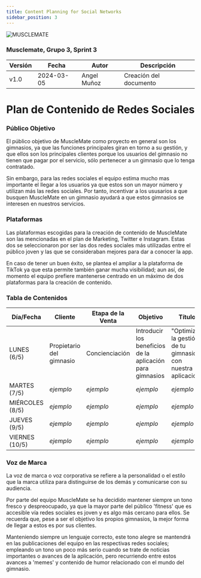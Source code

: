 ```yaml
---
title: Content Planning for Social Networks
sidebar_position: 3
---
```

![MUSCLEMATE](logo.png)

### Musclemate, Grupo 3, Sprint 3

| Versión | Fecha      | Autor         | Descripción            |
| ------- | ---------- | -----         | ---------------------- |
| v1.0    | 2024-03-05 | Angel Muñoz   | Creación del documento |

# Plan de Contenido de Redes Sociales

### Público Objetivo

El público objetivo de MuscleMate como proyecto en general son los gimnasios, ya que las funciones principales giran en torno a su gestión, y que ellos son los principales clientes porque los usuarios del gimnasio no tienen que pagar por el servicio, sólo pertenecer a un gimnasio que lo tenga contratado.

Sin embargo, para las redes sociales el equipo estima mucho mas importante el llegar a los usuarios ya que estos son un mayor número y utilizan más las redes sociales. Por tanto, incentivar a los ususarios a que busquen MuscleMate en un gimnasio ayudará a que estos gimnasios se interesen en nuestros servicios.

### Plataformas 

Las plataformas escogidas para la creación de contenido de MuscleMate son las mencionadas en el plan de Marketing, Twitter e Instagram. Estas dos se seleccionaron por ser las dos redes sociales más utilizadas entre el público joven y las que se consideraban mejores para dar a conocer la app.

En caso de tener un buen éxito, se plantea el ampliar a la plataforma de TikTok ya que esta permite también ganar mucha visibilidad; aun así, de momento el equipo prefiere mantenerse centrado en un máximo de dos plataformas para la creación de contenido.

### Tabla de Contenidos

| Día/Fecha | Cliente | Etapa de la Venta |   Objetivo  |   Título   | Temas, Palabras Clave, Hashtags | Formato/Tipo | Responsable | Canales | Resultados |
| ----- | ----- | -----| ----- | ----- | ----- | -----| ----- | -----| ----- |
| LUNES (6/5) | Propietario del gimnasio | Concienciación | Introducir los beneficios de la aplicación para gimnasios | "Optimiza la gestión de tu gimnasio con nuestra aplicación" | #GestiónDeGimnasios #Eficiencia #SoftwareGimnasio | Video explicativo | Ángel Muñoz | Instagram, TikTok | Alcance |
| MARTES (7/5) | *ejemplo* | *ejemplo*| *ejemplo* |*ejemplo*| *ejemplo* |*ejemplo*| *ejemplo* | *ejemplo*| *ejemplo*|
| MIÉRCOLES (8/5) | *ejemplo* | *ejemplo*| *ejemplo* |*ejemplo*| *ejemplo* |*ejemplo*| *ejemplo* | *ejemplo*| *ejemplo*|
| JUEVES (9/5) | *ejemplo* | *ejemplo*| *ejemplo* |*ejemplo*| *ejemplo* |*ejemplo*| *ejemplo* | *ejemplo*| *ejemplo*|
| VIERNES (10/5) | *ejemplo* | *ejemplo*| *ejemplo* |*ejemplo*| *ejemplo* |*ejemplo*| *ejemplo* | *ejemplo*| *ejemplo*|

### Voz de Marca 

La voz de marca o voz corporativa se refiere a la personalidad o el estilo que la marca utiliza para distinguirse de los demás y comunicarse con su audiencia.

Por parte del equipo MuscleMate se ha decidido mantener siempre un tono fresco y despreocupado, ya que la mayor parte del público 'fitness' que es accesible vía redes sociales es joven y es algo más cercano para ellos. Se recuerda que, pese a ser el objetivo los propios gimnasios, la mejor forma de llegar a estos es por sus clientes.

Manteniendo siempre un lenguaje correcto, este tono alegre se mantendrá en las publicaciones del equipo en las respectivas redes sociales; empleando un tono un poco más serio cuando se trate de noticias importantes o avances de la aplicación, pero recurriendo entre estos avances a 'memes' y contenido de humor relacionado con el mundo del gimnasio.
